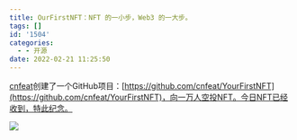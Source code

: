 ```yaml
---
title: OurFirstNFT：NFT 的一小步，Web3 的一大步。
tags: []
id: '1504'
categories:
  - - 开源
date: 2022-02-21 11:25:50
---
```


[cnfeat](https://github.com/cnfeat/YourFirstNFT/commits?author=cnfeat)创建了一个GitHub项目：[https://github.com/cnfeat/YourFirstNFT](https://github.com/cnfeat/YourFirstNFT)，向一万人空投NFT。今日NFT已经收到，特此纪念。

![](https://img.limour.top/archives_2023/blog/20220221112159.webp)
